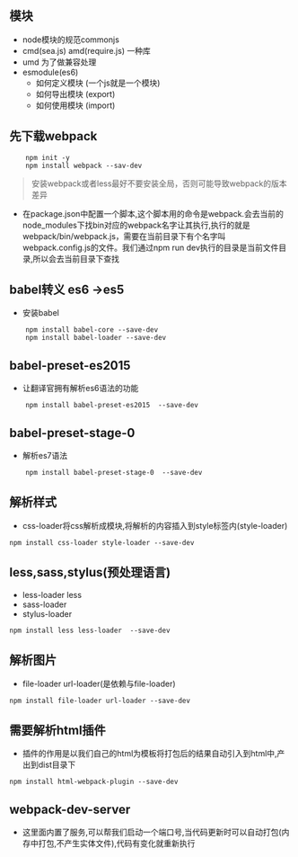 ## 模块
- node模块的规范commonjs
- cmd(sea.js) amd(require.js) 一种库
- umd 为了做兼容处理
- esmodule(es6)
    - 如何定义模块  (一个js就是一个模块)
    - 如何导出模块  (export) 
    - 如何使用模块  (import)
## 先下载webpack
```
    npm init -y
    npm install webpack --sav-dev
```
> 安装webpack或者less最好不要安装全局，否则可能导致webpack的版本差异
- 在package.json中配置一个脚本,这个脚本用的命令是webpack.会去当前的node_modules下找bin对应的webpack名字让其执行,执行的就是webpack/bin/webpack.js，需要在当前目录下有个名字叫webpack.config.js的文件。我们通过npm run dev执行的目录是当前文件目录,所以会去当前目录下查找
## babel转义 es6 ->es5
- 安装babel
```
    npm install babel-core --save-dev
    npm install babel-loader --save-dev
```
## babel-preset-es2015
- 让翻译官拥有解析es6语法的功能
```
    npm install babel-preset-es2015  --save-dev
```
## babel-preset-stage-0
- 解析es7语法
```
    npm install babel-preset-stage-0  --save-dev
```

## 解析样式
- css-loader将css解析成模块,将解析的内容插入到style标签内(style-loader)
```
npm install css-loader style-loader --save-dev
```
## less,sass,stylus(预处理语言)
- less-loader less
- sass-loader 
- stylus-loader 
```
npm install less less-loader  --save-dev
```
## 解析图片
- file-loader url-loader(是依赖与file-loader)
```
npm install file-loader url-loader --save-dev
```


## 需要解析html插件
- 插件的作用是以我们自己的html为模板将打包后的结果自动引入到html中,产出到dist目录下
```
npm install html-webpack-plugin --save-dev
```
## webpack-dev-server
- 这里面内置了服务,可以帮我们启动一个端口号,当代码更新时可以自动打包(内存中打包,不产生实体文件),代码有变化就重新执行